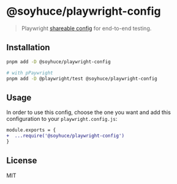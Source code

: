 # @soyhuce/playwright-config

> Playwright [shareable config](https://playwright.dev/docs/intro#configuration-file) for end-to-end testing.

## Installation

```bash
pnpm add -D @soyhuce/playwright-config

# with pPaywright
pnpm add -D @playwright/test @soyhuce/playwright-config
```

## Usage

In order to use this config, choose the one you want and add this configuration to your `playwright.config.js`:

```diff
module.exports = {
+  ...require('@soyhuce/playwright-config')
}
```

## License
MIT

